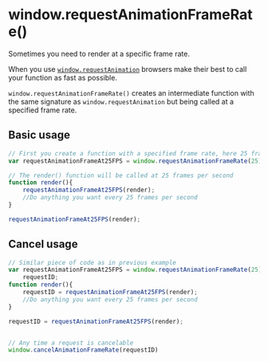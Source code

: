 # window.requestAnimationFrameRate()

Sometimes you need to render at a specific frame rate.

When you use [`window.requestAnimation`](https://developer.mozilla.org/en-US/docs/Web/API/window/requestAnimationFrame) browsers make their best to call your function as fast as possible.



`window.requestAnimationFrameRate()` creates an intermediate function with the same signature as `window.requestAnimation` but being called at a specified frame rate.


## Basic usage
```javascript
// First you create a function with a specified frame rate, here 25 frames per second
var requestAnimationFrameAt25FPS = window.requestAnimationFrameRate(25)

// The render() function will be called at 25 frames per second
function render(){
    requestAnimationFrameAt25FPS(render);
    //Do anything you want every 25 frames per second
}

requestAnimationFrameAt25FPS(render);
```

## Cancel usage

```javascript
// Similar piece of code as in previous example
var requestAnimationFrameAt25FPS = window.requestAnimationFrameRate(25),
    requestID;
function render(){
    requestID = requestAnimationFrameAt25FPS(render);
    //Do anything you want every 25 frames per second
}

requestID = requestAnimationFrameAt25FPS(render);


// Any time a request is cancelable
window.cancelAnimationFrameRate(requestID)
```
